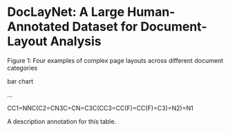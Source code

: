 # DocLayNet: A Large Human-Annotated Dataset for Document-Layout Analysis

Figure 1: Four examples of complex page layouts across different document categories

bar chart

...

CC1=NNC(C2=CN3C=CN=C3C(CC3=CC(F)=CC(F)=C3)=N2)=N1

<!-- image -->

A description annotation for this table.
